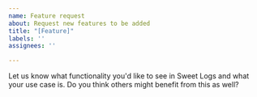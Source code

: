 ```yaml
---
name: Feature request
about: Request new features to be added
title: "[Feature]"
labels: ''
assignees: ''

---
```


Let us know what functionality you'd like to see in Sweet Logs and what your use case is.
Do you think others might benefit from this as well?
